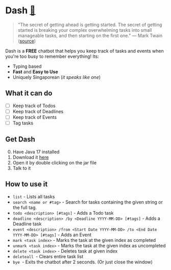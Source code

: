 # Dash [🤖](https://emojipedia.org/robot)

> "The secret of getting ahead is getting started. The secret of getting started is breaking your complex overwhelming tasks into small manageable tasks, and then starting on the first one." — Mark Twain ([source](https://chatgpt.com/share/67b1b0e7-5e44-8004-ae43-6913b80a0b5a))

Dash is a **FREE** chatbot that helps you keep track of tasks and events when you're too busy to remember everything! Its:
- Typing based
- **Fast** and **Easy to Use**
- Uniquely Singaporean (_it speaks like one_)

## What it can do
- [ ] Keep track of Todos
- [ ] Keep track of Deadlines
- [ ] Keep track of Events
- [ ] Tag tasks

## Get Dash
0. Have Java 17 installed
1. Download it [here](https://github.com/sherwinee/ip/releases)
2. Open it by double clicking on the jar file
3. Talk to it

## How to use it
- `list` - Lists all tasks
- `search <name or #tag>` - Search for tasks containing the given string or the full tag.
- `todo <description> [#tags]` - Adds a Todo task
- `deadline <description> /by <Deadline YYYY-MM-DD> [#tags]` - Adds a Deadline task
- `event <description> /from <Start Date YYYY-MM-DD> /to <End Date YYYY-MM-DD> [#tags]` - Adds an Event
- `mark <task index>` - Marks the task at the given index as completed
- `unmark <task index>` - Marks the task at the given index as uncompleted
- `delete <task index>` - Deletes task at given index
- `deleteall `- Clears entire task list
- `bye `- Exits the chatbot after 2 seconds. (Or just close the window)
